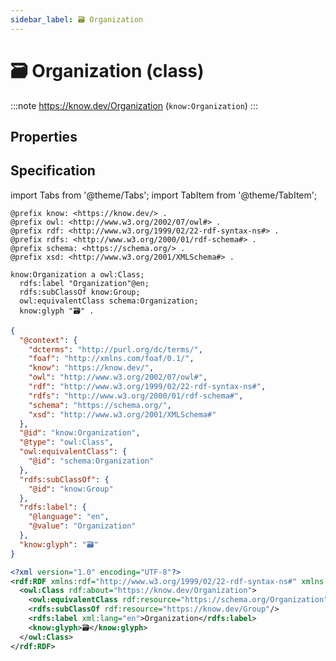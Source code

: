 ```yaml
---
sidebar_label: 🗃️ Organization
---
```


# 🗃️ Organization (class)

:::note
https://know.dev/Organization
(`know:Organization`)
:::

## Properties

## Specification

import Tabs from '@theme/Tabs';
import TabItem from '@theme/TabItem';

<Tabs>
<TabItem value="turtle" label="Turtle">

```turtle
@prefix know: <https://know.dev/> .
@prefix owl: <http://www.w3.org/2002/07/owl#> .
@prefix rdf: <http://www.w3.org/1999/02/22-rdf-syntax-ns#> .
@prefix rdfs: <http://www.w3.org/2000/01/rdf-schema#> .
@prefix schema: <https://schema.org/> .
@prefix xsd: <http://www.w3.org/2001/XMLSchema#> .

know:Organization a owl:Class;
  rdfs:label "Organization"@en;
  rdfs:subClassOf know:Group;
  owl:equivalentClass schema:Organization;
  know:glyph "🗃️" .

```

</TabItem>
<TabItem value="jsonld" label="JSON-LD">

```json
{
  "@context": {
    "dcterms": "http://purl.org/dc/terms/",
    "foaf": "http://xmlns.com/foaf/0.1/",
    "know": "https://know.dev/",
    "owl": "http://www.w3.org/2002/07/owl#",
    "rdf": "http://www.w3.org/1999/02/22-rdf-syntax-ns#",
    "rdfs": "http://www.w3.org/2000/01/rdf-schema#",
    "schema": "https://schema.org/",
    "xsd": "http://www.w3.org/2001/XMLSchema#"
  },
  "@id": "know:Organization",
  "@type": "owl:Class",
  "owl:equivalentClass": {
    "@id": "schema:Organization"
  },
  "rdfs:subClassOf": {
    "@id": "know:Group"
  },
  "rdfs:label": {
    "@language": "en",
    "@value": "Organization"
  },
  "know:glyph": "🗃️"
}
```

</TabItem>
<TabItem value="rdfxml" label="RDF/XML">

```xml
<?xml version="1.0" encoding="UTF-8"?>
<rdf:RDF xmlns:rdf="http://www.w3.org/1999/02/22-rdf-syntax-ns#" xmlns:know="https://know.dev/" xmlns:owl="http://www.w3.org/2002/07/owl#" xmlns:schema="https://schema.org/" xmlns:rdfs="http://www.w3.org/2000/01/rdf-schema#">
  <owl:Class rdf:about="https://know.dev/Organization">
    <owl:equivalentClass rdf:resource="https://schema.org/Organization"/>
    <rdfs:subClassOf rdf:resource="https://know.dev/Group"/>
    <rdfs:label xml:lang="en">Organization</rdfs:label>
    <know:glyph>🗃️</know:glyph>
  </owl:Class>
</rdf:RDF>

```

</TabItem>
</Tabs>

[`Organization`]: /Organization
